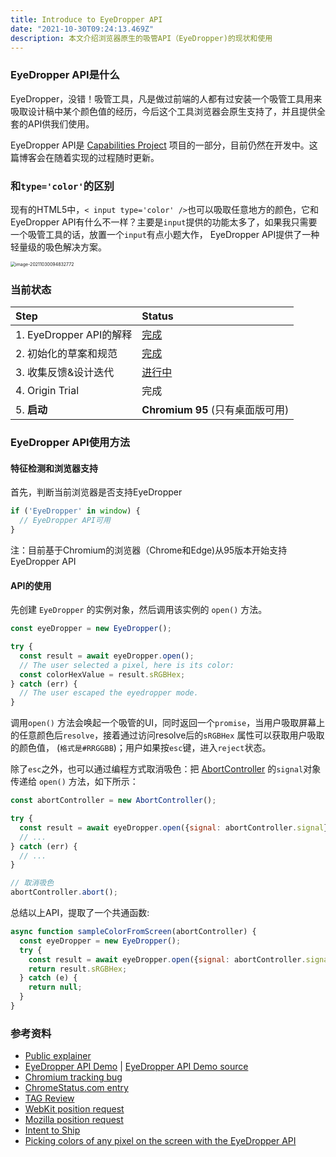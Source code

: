 ```yaml
---
title: Introduce to EyeDropper API
date: "2021-10-30T09:24:13.469Z"
description: 本文介绍浏览器原生的吸管API（EyeDropper)的现状和使用
---
```




### EyeDropper API是什么

 EyeDropper，没错！吸管工具，凡是做过前端的人都有过安装一个吸管工具用来吸取设计稿中某个颜色值的经历，今后这个工具浏览器会原生支持了，并且提供全套的API供我们使用。

EyeDropper API是 [Capabilities Project](https://web.dev/fugu-status/) 项目的一部分，目前仍然在开发中。这篇博客会在随着实现的过程随时更新。



### 和`type='color'`的区别

现有的HTML5中，`< input type='color' />`也可以吸取任意地方的颜色，它和EyeDropper API有什么不一样？主要是`input`提供的功能太多了，如果我只需要一个吸管工具的话，放置一个`input`有点小题大作， EyeDropper API提供了一种轻量级的吸色解决方案。

 <img src="https://obs-1d2f.oss-cn-hangzhou.aliyuncs.com/images/image-20211030094832772.png" alt="image-20211030094832772" style="zoom:50%;" />

### 当前状态

| Step                    | Status                                         |
| :---------------------- | :--------------------------------------------- |
| 1. EyeDropper API的解释 | [完成](https://github.com/WICG/eyedropper-api) |
| 2. 初始化的草案和规范   | [完成](https://wicg.github.io/eyedropper-api/) |
| 3. 收集反馈&设计迭代    | [进行中](https://web.dev/eyedropper/#feedback) |
| 4. Origin Trial         | 完成                                           |
| 5. **启动**             | **Chromium 95** (只有桌面版可用)               |



### EyeDropper API使用方法

#### 特征检测和浏览器支持

首先，判断当前浏览器是否支持EyeDropper

```javascript
if ('EyeDropper' in window) {
  // EyeDropper API可用
}
```

注：目前基于Chromium的浏览器（Chrome和Edge)从95版本开始支持EyeDropper API

#### API的使用

先创建 `EyeDropper` 的实例对象，然后调用该实例的 `open()` 方法。

```js
const eyeDropper = new EyeDropper();

try {
  const result = await eyeDropper.open();
  // The user selected a pixel, here is its color:
  const colorHexValue = result.sRGBHex;
} catch (err) {
  // The user escaped the eyedropper mode.
}
```

 调用`open()` 方法会唤起一个吸管的UI，同时返回一个`promise`，当用户吸取屏幕上的任意颜色后`resolve`，接着通过访问resolve后的`sRGBHex` 属性可以获取用户吸取的颜色值， (`格式是#RRGGBB`)；用户如果按`esc`键，进入`reject`状态。

除了`esc`之外，也可以通过编程方式取消吸色：把 [AbortController](https://developer.mozilla.org/docs/Web/API/AbortController) 的`signal`对象传递给 `open()` 方法，如下所示：

```js
const abortController = new AbortController();

try {
  const result = await eyeDropper.open({signal: abortController.signal});
  // ...
} catch (err) {
  // ...
}

// 取消吸色
abortController.abort();
```

总结以上API，提取了一个共通函数:

```js
async function sampleColorFromScreen(abortController) {
  const eyeDropper = new EyeDropper();
  try {
    const result = await eyeDropper.open({signal: abortController.signal});
    return result.sRGBHex;
  } catch (e) {
    return null;
  }
}
```

### 参考资料

- [Public explainer](https://github.com/WICG/eyedropper-api)
- [EyeDropper API Demo](https://captainbrosset.github.io/eyedropper-demos/) | [EyeDropper API Demo source](https://github.com/captainbrosset/eyedropper-demos)
- [Chromium tracking bug](https://bugs.chromium.org/p/chromium/issues/detail?id=897309)
- [ChromeStatus.com entry](https://bugs.chromium.org/p/chromium/issues/detail?id=897309)
- [TAG Review](https://github.com/w3ctag/design-reviews/issues/587)
- [WebKit position request](https://lists.webkit.org/pipermail/webkit-dev/2021-July/031929.html)
- [Mozilla position request](https://github.com/mozilla/standards-positions/issues/557)
- [Intent to Ship](https://groups.google.com/a/chromium.org/g/blink-dev/c/rdniQ0D5UfY/m/Aywn9XyyAAAJ)
- [Picking colors of any pixel on the screen with the EyeDropper API](https://web.dev/eyedropper/)

